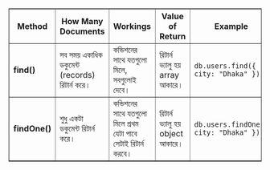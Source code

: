 <table border="1" cellspacing="0" cellpadding="8">
  <tr>
    <th>Method</th>
    <th>How Many Documents</th>
    <th>Workings</th>
    <th>Value of Return</th>
    <th>Example</th>
  </tr>
  <tr>
    <td><b>find()</b></td>
    <td>সব সময় একাধিক ডকুমেন্ট (records) রিটার্ন করে।</td>
    <td>কন্ডিশনের সাথে যতগুলো মিলে, সবগুলোই দেবে।</td>
    <td>রিটার্ন ভ্যালু হয় array আকারে।</td>
    <td><code>db.users.find({ city: "Dhaka" })</code></td>
  </tr>
  <tr>
    <td><b>findOne()</b></td>
    <td>শুধু একটা ডকুমেন্ট রিটার্ন করে।</td>
    <td>কন্ডিশনের সাথে যতগুলো মিলে প্রথম যেটা পাবে সেটাই রিটার্ন করবে।</td>
    <td>রিটার্ন ভ্যালু হয় object আকারে।</td>
    <td><code>db.users.findOne({ city: "Dhaka" })</code></td>
  </tr>
</table>

